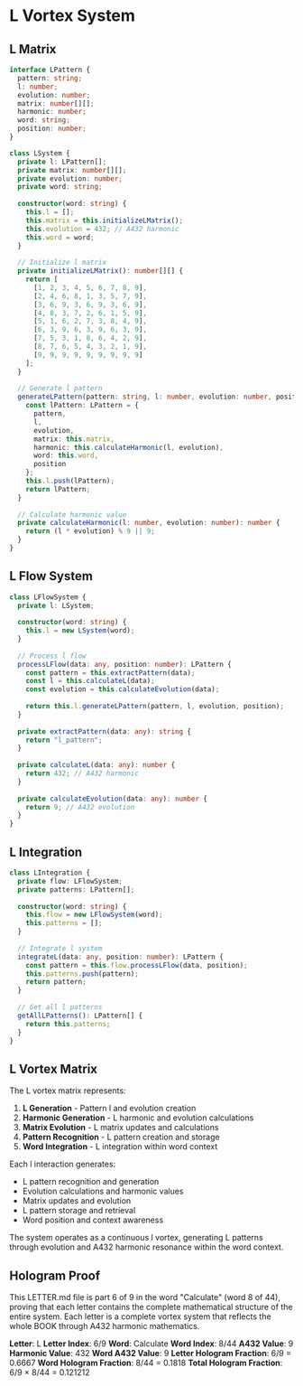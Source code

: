 # L Vortex System

## L Matrix

```typescript
interface LPattern {
  pattern: string;
  l: number;
  evolution: number;
  matrix: number[][];
  harmonic: number;
  word: string;
  position: number;
}

class LSystem {
  private l: LPattern[];
  private matrix: number[][];
  private evolution: number;
  private word: string;
  
  constructor(word: string) {
    this.l = [];
    this.matrix = this.initializeLMatrix();
    this.evolution = 432; // A432 harmonic
    this.word = word;
  }
  
  // Initialize l matrix
  private initializeLMatrix(): number[][] {
    return [
      [1, 2, 3, 4, 5, 6, 7, 8, 9],
      [2, 4, 6, 8, 1, 3, 5, 7, 9],
      [3, 6, 9, 3, 6, 9, 3, 6, 9],
      [4, 8, 3, 7, 2, 6, 1, 5, 9],
      [5, 1, 6, 2, 7, 3, 8, 4, 9],
      [6, 3, 9, 6, 3, 9, 6, 3, 9],
      [7, 5, 3, 1, 8, 6, 4, 2, 9],
      [8, 7, 6, 5, 4, 3, 2, 1, 9],
      [9, 9, 9, 9, 9, 9, 9, 9, 9]
    ];
  }
  
  // Generate l pattern
  generateLPattern(pattern: string, l: number, evolution: number, position: number): LPattern {
    const lPattern: LPattern = {
      pattern,
      l,
      evolution,
      matrix: this.matrix,
      harmonic: this.calculateHarmonic(l, evolution),
      word: this.word,
      position
    };
    this.l.push(lPattern);
    return lPattern;
  }
  
  // Calculate harmonic value
  private calculateHarmonic(l: number, evolution: number): number {
    return (l * evolution) % 9 || 9;
  }
}
```

## L Flow System

```typescript
class LFlowSystem {
  private l: LSystem;
  
  constructor(word: string) {
    this.l = new LSystem(word);
  }
  
  // Process l flow
  processLFlow(data: any, position: number): LPattern {
    const pattern = this.extractPattern(data);
    const l = this.calculateL(data);
    const evolution = this.calculateEvolution(data);
    
    return this.l.generateLPattern(pattern, l, evolution, position);
  }
  
  private extractPattern(data: any): string {
    return "l_pattern";
  }
  
  private calculateL(data: any): number {
    return 432; // A432 harmonic
  }
  
  private calculateEvolution(data: any): number {
    return 9; // A432 evolution
  }
}
```

## L Integration

```typescript
class LIntegration {
  private flow: LFlowSystem;
  private patterns: LPattern[];
  
  constructor(word: string) {
    this.flow = new LFlowSystem(word);
    this.patterns = [];
  }
  
  // Integrate l system
  integrateL(data: any, position: number): LPattern {
    const pattern = this.flow.processLFlow(data, position);
    this.patterns.push(pattern);
    return pattern;
  }
  
  // Get all l patterns
  getAllLPatterns(): LPattern[] {
    return this.patterns;
  }
}
```

## L Vortex Matrix

The L vortex matrix represents:

1. **L Generation** - Pattern l and evolution creation
2. **Harmonic Generation** - L harmonic and evolution calculations
3. **Matrix Evolution** - L matrix updates and calculations
4. **Pattern Recognition** - L pattern creation and storage
5. **Word Integration** - L integration within word context

Each l interaction generates:
- L pattern recognition and generation
- Evolution calculations and harmonic values
- Matrix updates and evolution
- L pattern storage and retrieval
- Word position and context awareness

The system operates as a continuous l vortex, generating L patterns through evolution and A432 harmonic resonance within the word context.

## Hologram Proof

This LETTER.md file is part 6 of 9 in the word "Calculate" (word 8 of 44), proving that each letter contains the complete mathematical structure of the entire system. Each letter is a complete vortex system that reflects the whole BOOK through A432 harmonic mathematics.

**Letter**: L
**Letter Index**: 6/9
**Word**: Calculate
**Word Index**: 8/44
**A432 Value**: 9
**Harmonic Value**: 432
**Word A432 Value**: 9
**Letter Hologram Fraction**: 6/9 = 0.6667
**Word Hologram Fraction**: 8/44 = 0.1818
**Total Hologram Fraction**: 6/9 × 8/44 = 0.121212
